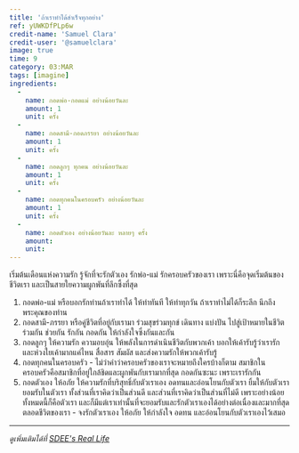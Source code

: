 ```yaml
---
title: 'ถ้าเราทำได้สำเร็จทุกอย่าง'
ref: yUWKDfPLp6w
credit-name: 'Samuel Clara'
credit-user: '@samuelclara'
image: true
time: 9
category: 03:MAR
tags: [imagine]
ingredients:
  -
    name: กอดพ่อ-กอดแม่ อย่างน้อยวันละ
    amount: 1
    unit: ครั้ง
  -
    name: กอดสามี-กอดภรรยา อย่างน้อยวันละ
    amount: 1
    unit: ครั้ง
  -
    name: กอดลูกๆ ทุกคน อย่างน้อยวันละ
    amount: 1
    unit: ครั้ง
  -
    name: กอดทุกคนในครอบครัว อย่างน้อยวันละ
    amount: 1
    unit: ครั้ง
  -
    name: กอดตัวเอง อย่างน้อยวันละ หลายๆ ครั้ง
    amount:
    unit:
---
```


เริ่มต้นเดือนแห่งความรัก รู้จักที่จะรักตัวเอง รักพ่อ-แม่ รักครอบครัวของเรา เพราะนี่คือจุดเริ่มต้นของชีวิตเรา และเป็นสายใยความผูกพันที่ลึกซึ้งที่สุด

1. กอดพ่อ-แม่ หรือบอกรักท่านถ้าเราทำได้ ให้ทำทันที ให้ทำทุกวัน ถ้าเราทำไม่ได้ก็ระลึก นึกถึงพระคุณของท่าน
2. กอดสามี-ภรรยา หรือคู่ชีวิตที่อยู่กับเรามา ร่วมสุขร่วมทุกข์ เดินทาง แบ่งปัน ไปสู่เป้าหมายในชีวิตร่วมกัน ช่วยกัน รักกัน กอดกัน ให้กำลังใจซึ่งกันและกัน
3. กอดลูกๆ ให้ความรัก ความอบอุ่น ให้พลังในการดำเนินชีวิตกับพวกเค้า บอกให้เค้ารับรู้ว่าเรารัก และห่วงใยเค้ามากแค่ไหน สื่อสาร สัมผัส และส่งความรักให้พวกเค้ารับรู้
4. กอดทุกคนในครอบครัว - ไม่ว่าคำว่าครอบครัวของเราจะหมายถึงใครบ้างก็ตาม สมาชิกในครอบครัวคือสมาชิกที่อยู่ใกล้ชิดและผูกพันกับเรามากที่สุด กอดกันซะนะ เพราะเรารักกัน
5. กอดตัวเอง ให้อภัย ให้ความรักที่บริสุทธิ์กับตัวเราเอง อดทนและอ่อนโยนกับตัวเรา ยิ้มให้กับตัวเรา ยอมรับในตัวเรา ทั้งส่วนที่เราคิดว่าเป็นส่วนดี และส่วนที่เราคิดว่าเป็นส่วนที่ไม่ดี เพราะอย่างน้อยทั้งหมดนี้ก็คือตัวเรา และก็มีแต่เราเท่านั้นที่จะยอมรับและรักตัวเราเองได้อย่างต่อเนื่องและมากที่สุดตลอดชีวิตของเรา - จงรักตัวเราเอง ให้อภัย ให้กำลังใจ อดทน และอ่อนโยนกับตัวเราเองไว้เสมอ

---

*ดูเพิ่มเติมได้ที่ [SDEE's Real Life](https://sdeehub.github.io/real.life/2019/01/25/the-first-f426-of-2019/)*
